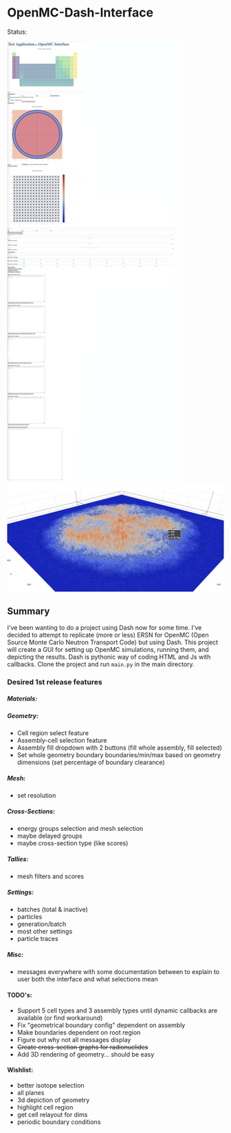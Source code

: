 # OpenMC-Dash-Interface
Status: 

![alt text](https://github.com/SterlingButters/OpenMC-Dash-InterFace/blob/master/examples/Demo.png)
![alt text](https://github.com/SterlingButters/OpenMC-Dash-InterFace/blob/master/examples/Score.png)


## Summary
I've been wanting to do a project using Dash now for some time. I've decided to attempt to replicate (more or less) 
ERSN for OpenMC (Open Source Monte Carlo Neutron Transport Code) but using Dash. This project will create a GUI for 
setting up OpenMC simulations, running them, and depicting the results. Dash is pythonic way of coding HTML and Js with 
callbacks. Clone the project and run `main.py` in the main directory.

### Desired 1st release features
##### Materials:
##### Geometry:
- Cell region select feature
- Assembly-cell selection feature
- Assembly fill dropdown with 2 buttons (fill whole assembly, fill selected)
- Set whole geometry boundary boundaries/min/max based on geometry dimensions (set percentage of boundary clearance)
##### Mesh:
- set resolution
##### Cross-Sections:
- energy groups selection and mesh selection
- maybe delayed groups
- maybe cross-section type (like scores)
##### Tallies:
- mesh filters and scores
##### Settings:
- batches (total & inactive)
- particles
- generation/batch
- most other settings
- particle traces

##### Misc:
- messages everywhere with some documentation between to explain to user both the interface and what selections mean
	

#### TODO's:
- Support 5 cell types and 3 assembly types until dynamic callbacks are available (or find workaround)
- Fix "geometrical boundary config" dependent on assembly
- Make boundaries dependent on root region
- Figure out why not all messages display
- ~~Create cross-section graphs for radionuclides~~
- Add 3D rendering of geometry... should be easy


#### Wishlist:
- better isotope selection
- all planes
- 3d depiction of geometry
- highlight cell region
- get cell relayout for dims
- periodic boundary conditions
